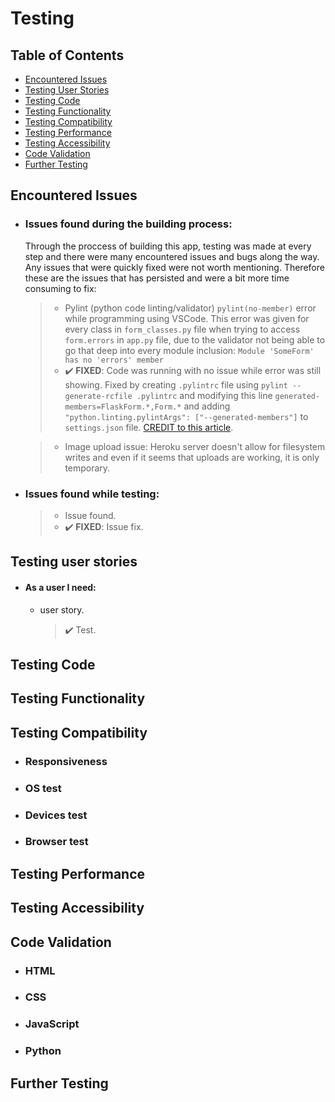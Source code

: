 # Testing

## Table of Contents
- [Encountered Issues](#encountered-issues)
- [Testing User Stories](#testing-user-stories)
- [Testing Code](#testing-code)
- [Testing Functionality](#testing-functionality)
- [Testing Compatibility](#testing-compatibility)
- [Testing Performance](#testing-performance)
- [Testing Accessibility](#testing-accessibility)
- [Code Validation](#code-validation)
- [Further Testing](#further-testing)
## Encountered Issues
- ### Issues found during the building process:
    Through the proccess of building this app, testing was made at every step and there were many encountered issues and bugs along the way. Any issues that were quickly fixed were not worth mentioning. Therefore these are the issues that has persisted and were a bit more time consuming to fix:
    > - Pylint (python code linting/validator) `pylint(no-member)` error while programming using VSCode. This error was given for every class in `form_classes.py` file when trying to access `form.errors` in `app.py` file, due to the validator not being able to go that deep into every module inclusion:
        `Module 'SomeForm' has no 'errors' member`
    > - :heavy_check_mark: **FIXED**: Code was running with no issue while error was still showing. Fixed by creating `.pylintrc` file using
        `pylint --generate-rcfile .pylintrc` and modifying this line `generated-members=FlaskForm.*,Form.*` and adding `"python.linting.pylintArgs": ["--generated-members"]` to `settings.json` file. [CREDIT to this article](https://yann-leguilly.gitlab.io/post/2019-11-11-no-member-vs-code/).
    
    > - Image upload issue: Heroku server doesn't allow for filesystem writes and even if it seems that uploads are working, it is only temporary.
- ### Issues found while testing:
    > - Issue found.
    > - :heavy_check_mark: **FIXED**: Issue fix.
## Testing user stories
  - #### As a user I need:
    - user story.
        > :heavy_check_mark: Test.
## Testing Code
## Testing Functionality
## Testing Compatibility
   - ### Responsiveness
   - ### OS test
   - ### Devices test
   - ### Browser test
## Testing Performance
## Testing Accessibility
## Code Validation
  - ### HTML
  - ### CSS
  - ### JavaScript
  - ### Python
## Further Testing